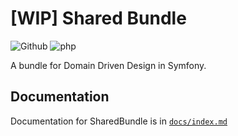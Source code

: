 # [WIP] Shared Bundle

![Github](https://github.com/migueabellan/shared-bundle/workflows/Test/badge.svg)
![php](https://img.shields.io/github/languages/top/migueabellan/shared-bundle?style=flat-square)

A bundle for Domain Driven Design in Symfony.

## Documentation

Documentation for SharedBundle is in [`docs/index.md`](docs/index.md)
